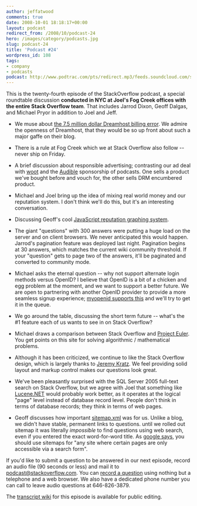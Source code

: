 ```yaml
---
author: jeffatwood
comments: true
date: 2008-10-01 18:18:17+00:00
layout: podcast
redirect_from: /2008/10/podcast-24
hero: /images/category/podcasts.jpg
slug: podcast-24
title: 'Podcast #24'
wordpress_id: 108
tags:
- company
- podcasts
podcast: http://www.podtrac.com/pts/redirect.mp3/feeds.soundcloud.com/stream/14378237-stack-exchange-stack-overflow-podcast-54.mp3
---
```



This is the twenty-fourth episode of the StackOverflow podcast, a special roundtable discussion **conducted in NYC at Joel's Fog Creek offices with the entire Stack Overflow team**. That includes Jarrod Dixon, Geoff Dalgas, and Michael Pryor in addition to Joel and Jeff.







  * We muse about [the 7.5 million dollar Dreamhost billing error](http://blog.dreamhost.com/2008/01/15/um-whoops/). We admire the openness of Dreamhost, that they would be so up front about such a major gaffe on their blog.


  * There is a rule at Fog Creek which we at Stack Overflow also follow -- never ship on Friday.


  * A brief discussion about responsible advertising; contrasting our ad deal with [woot](http://www.woot.com/) and the [Audible](http://www.audible.com/) sponsorship of podcasts. One sells a product we've bought before and vouch for, the other sells DRM encumbered product.


  * Michael and Joel bring up the idea of mixing real world money and our reputation system. I don't think we'll do this, but it's an interesting conversation.


  * Discussing Geoff's cool [JavaScript reputation graphing system](http://blog.stackoverflow.com/2008/09/i-dont-give-a-damn-about-my-reputation/).


  * The giant "questions" with 300 answers were putting a huge load on the server and on client browsers. We never anticipated this would happen. Jarrod's pagination feature was deployed last night. Pagination begins at 30 answers, which matches the current wiki community threshold. If your "question" gets to page two of the answers, it'll be paginated and converted to community mode.


  * Michael asks the eternal question -- why not support alternate login methods versus OpenID? I believe that OpenID is a bit of a chicken and egg problem at the moment, and we want to support a better future. We are open to partnering with another OpenID provider to provide a more seamless signup experience; [myopenid supports this](https://www.myopenid.com/affiliate) and we'll try to get it in the queue.


  * We go around the table, discussing the short term future -- what's the #1 feature each of us wants to see in on Stack Overflow?


  * Michael draws a comparison between Stack Overflow and [Project Euler](http://projecteuler.net/). You get points on this site for solving algorithmic / mathematical problems.


  * Although it has been criticized, we continue to like the Stack Overflow design, which is largely thanks to [Jeremy Kratz](http://www.jeremykratz.com/). We feel providing solid layout and markup control makes our questions look great.


  * We've been pleasantly surprised with the SQL Server 2005 full-text search on Stack Overflow, but we agree with Joel that something like [Lucene.NET](http://incubator.apache.org/lucene.net/) would probably work better, as it operates at the logical "page" level instead of database record level. People don't think in terms of database records; they think in terms of web pages.


  * Geoff discusses how important [sitemap.xml](http://www.sitemaps.org/) was for us. Unlike a blog, we didn't have stable, permanent links to questions. until we rolled out sitemap it was literally _impossible_ to find questions using web search, even if you entered the exact word-for-word title. As [google says](https://www.google.com/webmasters/tools/docs/en/protocol.html), you should use sitemaps for "any site where certain pages are only accessible via a search form".





If you'd like to submit a question to be answered in our next episode, record an audio file (90 seconds or less) and mail it to [podcast@stackoverflow.com](mailto:podcast@stackoverflow.com). You can [record a question](http://blog.stackoverflow.com/index.php/2008/05/recording-podcast-questions-using-your-telephone/) using nothing but a telephone and a web browser.  We also have a dedicated phone number you can call to leave audio questions at 646-826-3879.






The [transcript wiki](https://stackoverflow.fogbugz.com/default.asp?W25778) for this episode is available for public editing.


